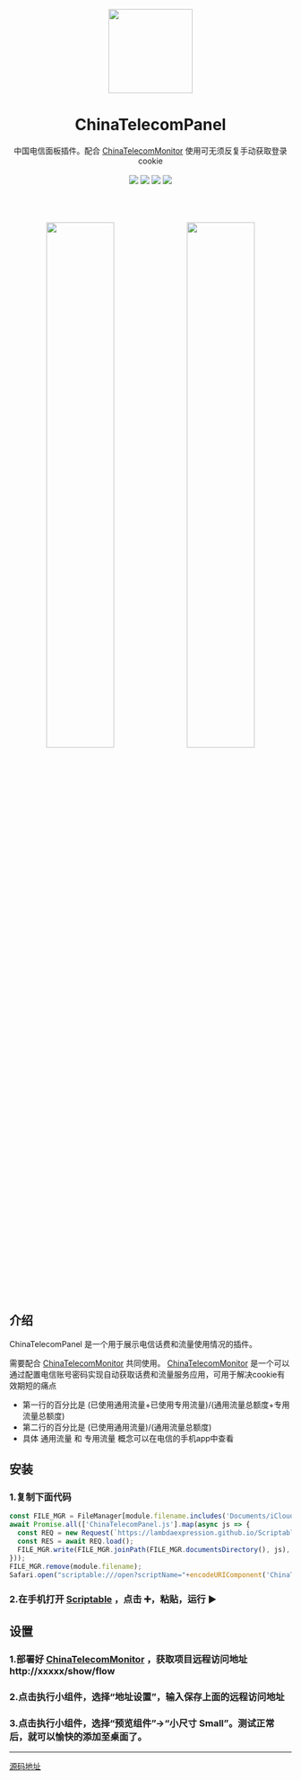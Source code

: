 <p align="center">
  <a href="https://lambdaexpression.github.io/ScriptablesComponent/ChinaTelecomPanel/">
    <img width="150" src="https://lambdaexpression.github.io/ScriptablesComponent/ChinaTelecomPanel/logo.png">
  </a>
</p>

<h1 align="center">ChinaTelecomPanel</h1>

<div align="center">中国电信面板插件。配合 <a href="https://github.com/LambdaExpression/ChinaTelecomMonitor">ChinaTelecomMonitor</a> 使用可无须反复手动获取登录cookie</div>
<br/>
<div align="center">
    <a href="javascript:void(0)"><img src="https://img.shields.io/badge/language-node-orange.svg" /></a>
    <a href="javascript:void(0)"><img src="https://img.shields.io/badge/platform-ios-green.svg" /></a>
    <a href="javascript:void(0)"><img src="https://img.shields.io/badge/support-light|dark-hotpink.svg" /></a>
    <a href="javascript:void(0)"><img src="https://img.shields.io/badge/version-v1.0.1-royalblue.svg" /></a>
  
  
</div>
<br/>

<br/>
<br/>

<p align="center">
  <img width="49%" src="https://lambdaexpression.github.io/ScriptablesComponent/ChinaTelecomPanel/IMG_3101.png">
  <img width="49%" src="https://lambdaexpression.github.io/ScriptablesComponent/ChinaTelecomPanel/IMG_3102.png">
</p>

## 介绍

ChinaTelecomPanel 是一个用于展示电信话费和流量使用情况的插件。

需要配合 [ChinaTelecomMonitor](https://github.com/LambdaExpression/ChinaTelecomMonitor) 共同使用。 [ChinaTelecomMonitor](https://github.com/LambdaExpression/ChinaTelecomMonitor) 是一个可以通过配置电信账号密码实现自动获取话费和流量服务应用，可用于解决cookie有效期短的痛点

- 第一行的百分比是 (已使用通用流量+已使用专用流量)/(通用流量总额度+专用流量总额度)
- 第二行的百分比是 (已使用通用流量)/(通用流量总额度)
- 具体 通用流量 和 专用流量 概念可以在电信的手机app中查看


## 安装

### 1.复制下面代码

```js
const FILE_MGR = FileManager[module.filename.includes('Documents/iCloud~') ? 'iCloud' : 'local']();
await Promise.all(['ChinaTelecomPanel.js'].map(async js => {
  const REQ = new Request(`https://lambdaexpression.github.io/ScriptablesComponent/ChinaTelecomPanel/${encodeURIComponent(js)}`);
  const RES = await REQ.load();
  FILE_MGR.write(FILE_MGR.joinPath(FILE_MGR.documentsDirectory(), js), RES);
}));
FILE_MGR.remove(module.filename);
Safari.open("scriptable:///open?scriptName="+encodeURIComponent('ChinaTelecomPanel'));
```

### 2.在手机打开 [Scriptable](scriptable:///add?scriptName=hello) ，点击 ➕，粘贴，运行 ▶️


## 设置

### 1.部署好 [ChinaTelecomMonitor](https://github.com/LambdaExpression/ChinaTelecomMonitor) ，获取项目远程访问地址 http://xxxxx/show/flow

### 2.点击执行小组件，选择“地址设置”，输入保存上面的远程访问地址

### 3.点击执行小组件，选择“预览组件”->“小尺寸 Small”。测试正常后，就可以愉快的添加至桌面了。

--------

[源码地址](https://github.com/LambdaExpression/Scriptables/blob/v2-dev/Scripts/ChinaTelecomPanel.js)
